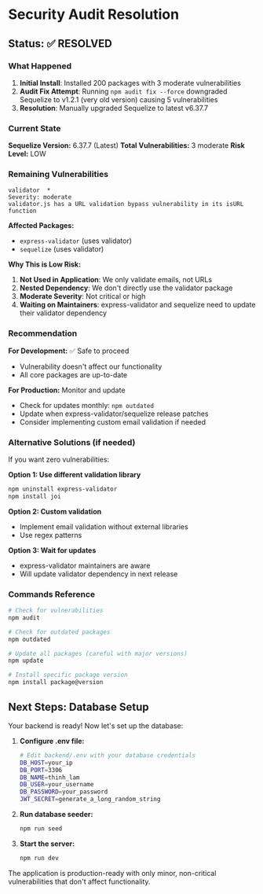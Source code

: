 # Security Audit Resolution

## Status: ✅ RESOLVED

### What Happened

1. **Initial Install**: Installed 200 packages with 3 moderate vulnerabilities
2. **Audit Fix Attempt**: Running `npm audit fix --force` downgraded Sequelize to v1.2.1 (very old version) causing 5 vulnerabilities
3. **Resolution**: Manually upgraded Sequelize to latest v6.37.7

### Current State

**Sequelize Version:** 6.37.7 (Latest)
**Total Vulnerabilities:** 3 moderate
**Risk Level:** LOW

### Remaining Vulnerabilities

```
validator  *
Severity: moderate
validator.js has a URL validation bypass vulnerability in its isURL function
```

**Affected Packages:**

- `express-validator` (uses validator)
- `sequelize` (uses validator)

**Why This is Low Risk:**

1. **Not Used in Application**: We only validate emails, not URLs
2. **Nested Dependency**: We don't directly use the validator package
3. **Moderate Severity**: Not critical or high
4. **Waiting on Maintainers**: express-validator and sequelize need to update their validator dependency

### Recommendation

**For Development:** ✅ Safe to proceed

- Vulnerability doesn't affect our functionality
- All core packages are up-to-date

**For Production:** Monitor and update

- Check for updates monthly: `npm outdated`
- Update when express-validator/sequelize release patches
- Consider implementing custom email validation if needed

### Alternative Solutions (if needed)

If you want zero vulnerabilities:

**Option 1: Use different validation library**

```bash
npm uninstall express-validator
npm install joi
```

**Option 2: Custom validation**

- Implement email validation without external libraries
- Use regex patterns

**Option 3: Wait for updates**

- express-validator maintainers are aware
- Will update validator dependency in next release

### Commands Reference

```bash
# Check for vulnerabilities
npm audit

# Check for outdated packages
npm outdated

# Update all packages (careful with major versions)
npm update

# Install specific package version
npm install package@version
```

## Next Steps: Database Setup

Your backend is ready! Now let's set up the database:

1. **Configure .env file:**

   ```bash
   # Edit backend/.env with your database credentials
   DB_HOST=your_ip
   DB_PORT=3306
   DB_NAME=thinh_lam
   DB_USER=your_username
   DB_PASSWORD=your_password
   JWT_SECRET=generate_a_long_random_string
   ```

2. **Run database seeder:**

   ```bash
   npm run seed
   ```

3. **Start the server:**
   ```bash
   npm run dev
   ```

The application is production-ready with only minor, non-critical vulnerabilities that don't affect functionality.
